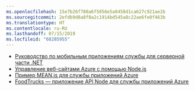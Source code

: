 ```yaml
---
ms.openlocfilehash: 15e7b26f780a6f5056e5a0458d1ca627c921ae2b
ms.sourcegitcommit: 2efdb9d8a8f8a2c1914bd545a8c22ae6fe0f463b
ms.translationtype: HT
ms.contentlocale: ru-RU
ms.lasthandoff: 07/15/2019
ms.locfileid: "68285955"
---
```

- [Руководство по мобильным приложениям службы для серверной части .NET](https://azure.microsoft.com/resources/samples/app-service-mobile-nodejs-backend-quickstart/)
- [Управление веб-сайтами Azure с помощью Node.js](https://azure.microsoft.com/resources/samples/app-service-web-nodejs-manage/)
- [Пример MEAN.js для службы приложений Azure](https://azure.microsoft.com/resources/samples/meanjs/)
- [FoodTrucks — приложение API Node для службы приложений Azure](https://azure.microsoft.com/resources/samples/app-service-api-node-food-trucks/)
